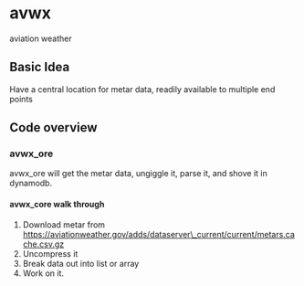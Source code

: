 # avwx
aviation weather

## Basic Idea
Have a central location for metar data, readily available to multiple end points

## Code overview
### avwx\_ore
avwx\_ore will get the metar data, ungiggle it, parse it, and shove it in dynamodb.

#### avwx\_core walk through
1.  Download metar from https://aviationweather.gov/adds/dataserver\_current/current/metars.cache.csv.gz
2.  Uncompress it
3.  Break data out into list or array
4.  Work on it.
